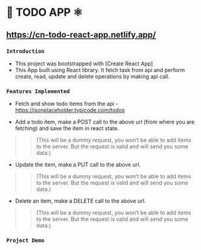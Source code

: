 # 🚀 TODO APP ⚛

## https://cn-todo-react-app.netlify.app/

### `Introduction`
- This project was bootstrapped with [Create React App]
- This App built using React library. It fetch task from api and perform create, read, update and delete operations by making api call.

### `Features Implemented`
 * Fetch and show todo items from the api - https://jsonplaceholder.typicode.com/todos


 * Add a todo item, make a POST call to the above url (from where you are fetching) and save the item in react state.
  >> (This will be a dummy request, you won’t be able to add items to the server. But the request is valid and will send you some data.)



 * Update the item, make a PUT call to the above url.
  >> (This will be a dummy request, you won’t be able to add items to the server. But the request is valid and will send you some data.)

 
 * Delete an item, make a DELETE call to the above url.
  >> (This will be a dummy request, you won’t be able to add items to the server. But the request is valid and will send you some data.)
  
  ### `Project Demo`
  
